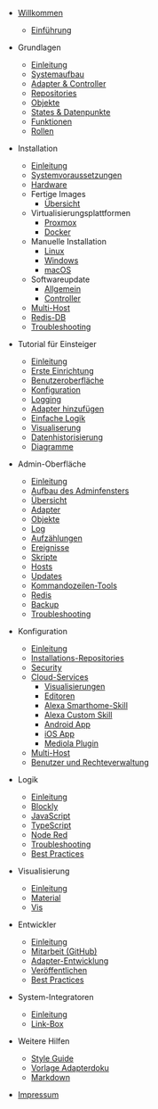 * [Willkommen](README)
  * [Einführung](intro/)

* Grundlagen
  * [Einleitung](basics/README)
  * [Systemaufbau](basics/systemaufbau)
  * [Adapter & Controller](basics/adapter)
  * [Repositories](basics/repositories)
  * [Objekte](basics/objekte)
  * [States & Datenpunkte](basics/states)
  * [Funktionen](basics/funktionen)
  * [Rollen](basics/rollen)

* Installation
  * [Einleitung](install/README)
  * [Systemvoraussetzungen](install/requirements)
  * [Hardware](install/hardware)
  * Fertige Images
    * [Übersicht](install/images)
  * Virtualisierungsplattformen
    * [Proxmox](install/proxmox)
    * [Docker](install/docker)
  * Manuelle Installation
    * [Linux](install/linux)
    * [Windows](install/windows)
    * [macOS](install/macos)
  * Softwareupdate
    * [Allgemein](install/update)
    * [Controller](install/updateself)
  * [Multi-Host](install/multihost)
  * [Redis-DB](install/redis)
  * [Troubleshooting](install/help)

* Tutorial für Einsteiger
  * [Einleitung](tutorial/README)
  * [Erste Einrichtung](tutorial/einrichtung)
  * [Benutzeroberfläche](tutorial/admin)
  * [Konfiguration](tutorial/konfig)
  * [Logging](tutorial/logging)
  * [Adapter hinzufügen](tutorial/adapter)
  * [Einfache Logik](tutorial/logik)
  * [Visualiserung](tutorial/viz)
  * [Datenhistorisierung](tutorial/history)
  * [Diagramme](tutorial/flot)

* Admin-Oberfläche
  * [Einleitung](admin/)
  * [Aufbau des Adminfensters](admin/)
  * [Übersicht](admin/)
  * [Adapter](admin/)
  * [Objekte](admin/)
  * [Log](admin/) <!-- inkl. Syslog -->
  * [Aufzählungen](admin/)
  * [Ereignisse](admin/)
  * [Skripte](admin/) <!-- Verweis auf Logik -->
  * [Hosts](admin/)
  * [Updates](admin/)
  * [Kommandozeilen-Tools](admin/)
  * [Redis](admin/)
  * [Backup](admin/)
  * [Troubleshooting](admin/) <!-- zus. Issue-Erstellung auf GitHub -->

* Konfiguration
  * [Einleitung](configuration/)
  * [Installations-Repositories](configuration/) <!-- Stable, Latest, GitHub, Warnungen -->
  * [Security](configuration/) <!-- SSL, Let's Encrypt, Cloud, VPN? -->
  * [Cloud-Services](configuration/) <!-- Unterpunkte sind auch "Marketing" und Buzzword Liste -->
    * [Visualisierungen](configuration/)
    * [Editoren](configuration/)
    * [Alexa Smarthome-Skill](configuration/)
    * [Alexa Custom Skill](configuration/)
    * [Android App](configuration/)
    * [iOS App](configuration/)
    * [Mediola Plugin](configuration/)
  * [Multi-Host](configuration/) <!-- Hier die Benutzung und Besonderheiten im Admin -->
  * [Benutzer und Rechteverwaltung](configuration/)

* Logik
  * [Einleitung](logic/)
  * [Blockly](logic/)
  * [JavaScript](logic/)
  * [TypeScript](logic/)
  * [Node Red](logic/)
  * [Troubleshooting](logic/)
  * [Best Practices](logic/)

* Visualisierung
  * [Einleitung](viz/)
  * [Material](viz/)
  * [Vis](viz/)

* Entwickler
  * [Einleitung](developers/)
  * [Mitarbeit (GitHub)](developers/)
  * [Adapter-Entwicklung](developers/) <!-- Sub-Struktur: https://github.com/ioBroker/ioBroker/wiki/Adapter-Development-Documentation und IDE, nodejs-versionen, eigener tag, mehr ROllen, Typen sonstwas ...-->
  * [Veröffentlichen](developers/)
  * [Best Practices](developers/)

* System-Integratoren
  * [Einleitung](integrators/)
  * [Link-Box](integrators/)

* Weitere Hilfen
  * [Style Guide](appendix/style_guide)
  * [Vorlage Adapterdoku](appendix/adapter_template)
  * [Markdown](appendix/markdown)

* [Impressum](appendix/impressum)
